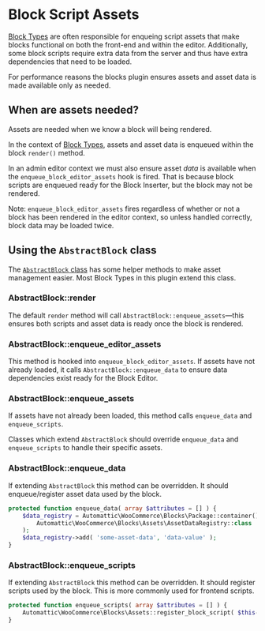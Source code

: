 # Block Script Assets

[Block Types](https://github.com/woocommerce/woocommerce-gutenberg-products-block/tree/master/src/BlockTypes) are often responsible for enqueing script assets that make blocks functional on both the front-end and within the editor. Additionally, some block scripts require extra data from the server and thus have extra dependencies that need to be loaded.

For performance reasons the blocks plugin ensures assets and asset data is made available only as needed.

## When are assets needed?

Assets are needed when we know a block will being rendered. 

In the context of [Block Types](https://github.com/woocommerce/woocommerce-gutenberg-products-block/tree/master/src/BlockTypes), assets and asset data is enqueued within the block `render()` method.

In an admin editor context we must also ensure asset *data* is available when the `enqueue_block_editor_assets` hook is fired. That is because block scripts are enqueued ready for the Block Inserter, but the block may not be rendered. 

Note: `enqueue_block_editor_assets` fires regardless of whether or not a block has been rendered in the editor context, so unless handled correctly, block data may be loaded twice.

## Using the `AbstractBlock` class

The [`AbstractBlock` class](https://github.com/woocommerce/woocommerce-gutenberg-products-block/blob/master/src/BlockTypes/AbstractBlock.php) has some helper methods to make asset management easier. Most Block Types in this plugin extend this class.

### AbstractBlock::render

The default `render` method will call `AbstractBlock::enqueue_assets`—this ensures both scripts and asset data is ready once the block is rendered.

### AbstractBlock::enqueue_editor_assets

This method is hooked into `enqueue_block_editor_assets`. If assets have not already loaded, it calls `AbstractBlock::enqueue_data` to ensure data dependencies exist ready for the Block Editor.

### AbstractBlock::enqueue_assets

If assets have not already been loaded, this method calls `enqueue_data` and `enqueue_scripts`. 

Classes which extend `AbstractBlock` should override `enqueue_data` and `enqueue_scripts` to handle their specific assets.

### AbstractBlock::enqueue_data

If extending `AbstractBlock` this method can be overridden. It should enqueue/register asset data used by the block. 

```php
protected function enqueue_data( array $attributes = [] ) {
    $data_registry = Automattic\WooCommerce\Blocks\Package::container()->get(
        Automattic\WooCommerce\Blocks\Assets\AssetDataRegistry::class
    );
    $data_registry->add( 'some-asset-data', 'data-value' );
}
```

### AbstractBlock::enqueue_scripts

If extending `AbstractBlock` this method can be overridden. It should register scripts used by the block. This is more commonly used for frontend scripts.

```php
protected function enqueue_scripts( array $attributes = [] ) {
    Automattic\WooCommerce\Blocks\Assets::register_block_script( $this->block_name . '-frontend', $this->block_name . '-block-frontend' );
}
```
